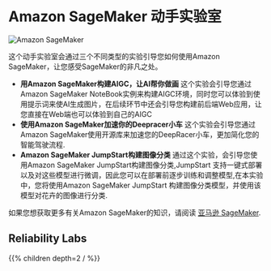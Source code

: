 
# Amazon SageMaker 动手实验室


![Amazon SageMaker](/Images/amazon-sagemaker.png)

这个动手实验室会通过三个不同类型的实验引导您如何使用Amazon SageMaker，让您感受SageMaker的非凡之处。

* **用Amazon SageMaker构建AIGC，让AI帮你做画** 这个实验会引导您通过Amazon SageMaker NoteBook实例来构建AIGC环境，同时您可以体验到使用提示词来使AI生成图片，在后续环节中还会引导您构建前后端Web应用，让您直接在Web端也可以体验到自己的AIGC
* **使用Amazon SageMaker加速你的Deepracer小车** 这个实验会引导您通过Amazon SageMaker使用开源库来加速您的DeepRacer小车，更加简化您的智能驾驶流程.
* **Amazon SageMaker JumpStart构建图像分类** 通过这个实验，会引导您使用Amazon SageMaker JumpStart构建图像分类,JumpStart 支持一键式部署以及对这些模型进行微调，因此您可以在部署前逐步训练和调整模型,在本实验中，您将使用Amazon SageMaker JumpStart 构建图像分类模型，并使用该模型对花卉的图像进行分类.

如果您想获取更多有关Amazon SageMaker的知识，请阅读
[亚马逊 SageMaker](https://docs.aws.amazon.com/zh_cn/sagemaker/latest/dg/whatis.html).

## Reliability Labs


{{% children depth=2 / %}}

